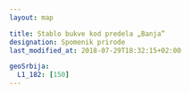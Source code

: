```yaml
---
layout: map

title: Stablo bukve kod predela „Banja”
designation: Spomenik prirode
last_modified_at: 2018-07-29T18:32:15+02:00

geoSrbija:
  L1_182: [150]
---
```

